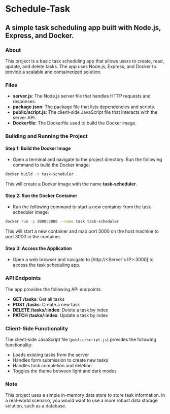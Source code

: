 # Schedule-Task

## A simple task scheduling app built with Node.js, Express, and Docker.

### About
This project is a basic task scheduling app that allows users to create, read, update, and delete tasks. The app uses Node.js, Express, and Docker to provide a scalable and containerized solution.

### Files
- **server.js**: The Node.js server file that handles HTTP requests and responses.
- **package.json**: The package file that lists dependencies and scripts.
- **public/script.js**: The client-side JavaScript file that interacts with the server API.
- **Dockerfile**: The Dockerfile used to build the Docker image.

### Building and Running the Project
#### Step 1: Build the Docker Image
- Open a terminal and navigate to the project directory. Run the following command to build the Docker image:

```bash
docker build -t task-scheduler .
```
This will create a Docker image with the name **task-scheduler**.

#### Step 2: Run the Docker Container
- Run the following command to start a new container from the task-scheduler image:

```bash
docker run -p 3000:3000 --name task task-scheduler
```
This will start a new container and map port 3000 on the host machine to port 3000 in the container.

#### Step 3: Access the Application
- Open a web browser and navigate to [http://<Server's IP>:3000] to access the task scheduling app.

### API Endpoints
The app provides the following API endpoints:

- **GET /tasks**: Get all tasks
- **POST /tasks**: Create a new task
- **DELETE /tasks/:index**: Delete a task by index
- **PATCH /tasks/:index**: Update a task by index

### Client-Side Functionality
The client-side JavaScript file (`public/script.js`) provides the following functionality:

- Loads existing tasks from the server
- Handles form submission to create new tasks
- Handles task completion and deletion
- Toggles the theme between light and dark modes

### Note
This project uses a simple in-memory data store to store task information. In a real-world scenario, you would want to use a more robust data storage solution, such as a database.

